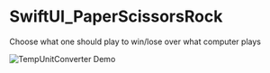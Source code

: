 # SwiftUI_PaperScissorsRock
Choose what one should play to win/lose over what computer plays

![TempUnitConverter Demo](Demo/PSR_demo_50.gif)
